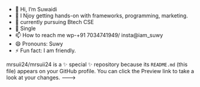 - 👋 Hi, I’m Suwaidi
- 👀 I Njoy getting hands-on with frameworks, programming, marketing.
- 🌱 currently pursuing Btech CSE
- 💞️ Single
- 📫 How to reach me wp-+91 7034741949/ insta@iam_suwy
- 😄 Pronouns: Suwy
- ⚡ Fun fact: I am friendly.

mrsuii24/mrsuii24 is a ✨ special ✨ repository because its `README.md` (this file) appears on your GitHub profile.
You can click the Preview link to take a look at your changes.
--->
